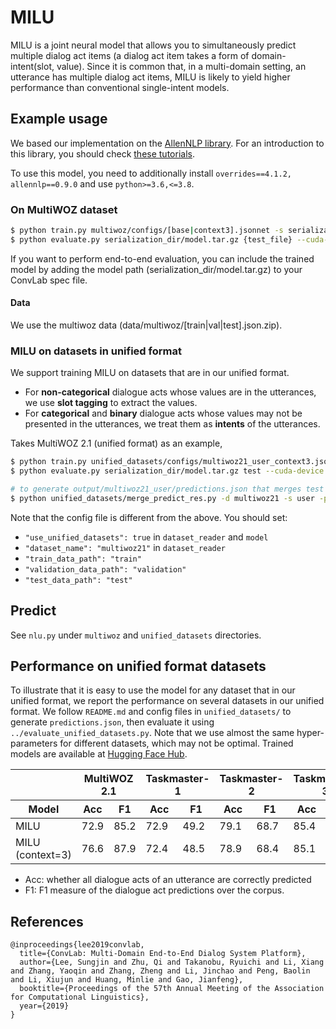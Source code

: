 # MILU
MILU is a joint neural model that allows you to simultaneously predict multiple dialog act items (a dialog act item takes a form of domain-intent(slot, value). Since it is common that, in a multi-domain setting, an utterance has multiple dialog act items, MILU is likely to yield higher performance than conventional single-intent models.


## Example usage
We based our implementation on the [AllenNLP library](https://github.com/allenai/allennlp). For an introduction to this library, you should check [these tutorials](https://allennlp.org/tutorials).

To use this model, you need to additionally install `overrides==4.1.2, allennlp==0.9.0` and use `python>=3.6,<=3.8`.

### On MultiWOZ dataset

```bash
$ python train.py multiwoz/configs/[base|context3].jsonnet -s serialization_dir
$ python evaluate.py serialization_dir/model.tar.gz {test_file} --cuda-device {CUDA_DEVICE}
```

If you want to perform end-to-end evaluation, you can include the trained model by adding the model path (serialization_dir/model.tar.gz) to your ConvLab spec file.

#### Data
We use the multiwoz data (data/multiwoz/[train|val|test].json.zip).

### MILU on datasets in unified format
We support training MILU on datasets that are in our unified format.

- For **non-categorical** dialogue acts whose values are in the utterances, we use **slot tagging** to extract the values.
- For **categorical** and **binary** dialogue acts whose values may not be presented in the utterances, we treat them as **intents** of the utterances.

Takes MultiWOZ 2.1 (unified format) as an example,
```bash
$ python train.py unified_datasets/configs/multiwoz21_user_context3.jsonnet -s serialization_dir
$ python evaluate.py serialization_dir/model.tar.gz test --cuda-device {CUDA_DEVICE} --output_file output/multiwoz21_user/output.json

# to generate output/multiwoz21_user/predictions.json that merges test data and model predictions.
$ python unified_datasets/merge_predict_res.py -d multiwoz21 -s user -p output/multiwoz21_user/output.json
```
Note that the config file is different from the above. You should set:
- `"use_unified_datasets": true` in `dataset_reader` and `model`
- `"dataset_name": "multiwoz21"` in `dataset_reader`
- `"train_data_path": "train"`
- `"validation_data_path": "validation"`
- `"test_data_path": "test"`

## Predict
See `nlu.py` under `multiwoz` and `unified_datasets` directories.

## Performance on unified format datasets

To illustrate that it is easy to use the model for any dataset that in our unified format, we report the performance on several datasets in our unified format. We follow `README.md` and config files in `unified_datasets/` to generate `predictions.json`, then evaluate it using `../evaluate_unified_datasets.py`. Note that we use almost the same hyper-parameters for different datasets, which may not be optimal.  Trained models are available at [Hugging Face Hub](https://huggingface.co/ConvLab/milu).

<table>
<thead>
  <tr>
    <th></th>
    <th colspan=2>MultiWOZ 2.1</th>
    <th colspan=2>Taskmaster-1</th>
    <th colspan=2>Taskmaster-2</th>
    <th colspan=2>Taskmaster-3</th>
  </tr>
</thead>
<thead>
  <tr>
    <th>Model</th>
    <th>Acc</th><th>F1</th>
    <th>Acc</th><th>F1</th>
    <th>Acc</th><th>F1</th>
    <th>Acc</th><th>F1</th>
  </tr>
</thead>
<tbody>
  <tr>
    <td>MILU</td>
    <td>72.9</td><td>85.2</td>
    <td>72.9</td><td>49.2</td>
    <td>79.1</td><td>68.7</td>
    <td>85.4</td><td>80.3</td>
  </tr>
  <tr>
    <td>MILU (context=3)</td>
    <td>76.6</td><td>87.9</td>
    <td>72.4</td><td>48.5</td>
    <td>78.9</td><td>68.4</td>
    <td>85.1</td><td>80.1</td>
  </tr>
</tbody>
</table>

- Acc: whether all dialogue acts of an utterance are correctly predicted
- F1: F1 measure of the dialogue act predictions over the corpus.

## References
```
@inproceedings{lee2019convlab,
  title={ConvLab: Multi-Domain End-to-End Dialog System Platform},
  author={Lee, Sungjin and Zhu, Qi and Takanobu, Ryuichi and Li, Xiang and Zhang, Yaoqin and Zhang, Zheng and Li, Jinchao and Peng, Baolin and Li, Xiujun and Huang, Minlie and Gao, Jianfeng},
  booktitle={Proceedings of the 57th Annual Meeting of the Association for Computational Linguistics},
  year={2019}
}
```
